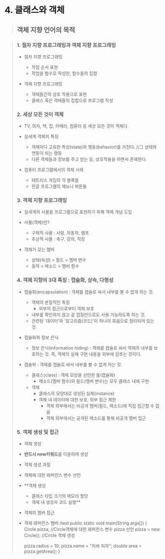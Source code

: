 # 4. 클래스와 객체
>## 객체 지향 언어의 목적

>### 1. 절차 지향 프로그래밍과 객체 지향 프로그래밍
>
>* 절차 지향 프로그래밍
>   * 작업 순서 표현
>   * 작업을 함수로 작성한, 함수들의 집합
>   
>* 객체 지향 프로그래밍
>   * 객체들간의 상호 작용으로 표현
>   * 클래스 혹은 객체들의 집합으로 프로그램 작성
>
>### 2. 세상 모든 것이 객체
>* TV, 의자, 책, 집, 카메라, 컴퓨터 등 세상 모든 것이 객체다.
>
>* 실세계 객체의 특징
>   * 객체마다 고유한 특성(state)와 행동(behavior)를 가진다.  //그 상태와 연동이 되는 행동
>   * 다른 객체들과 정보를 주고 받는 등, 상호작용을 하면서 존재한다.
>   
>* 컴퓨터 프로그램에서의 객체 사례
>   * 테트리스 게임의 각 블록들
>   * 한글 프로그램의 메뉴나 버튼들
>
>### 3. 객체 지향 프로그래밍
>* 실세계의 사물을 프로그램으로 표현하기 위해 객체 개념 도입
>
>* 사물(객체)란?
>   * 구체적 사물 : 사람, 자동차, 램프
>   * 추상적 사물 : 축구, 강의, 직장
>   
>* 객체가 갖는 멤버
>   * 상태(속성) > 필드 > 멤버 변수
>   * 동작 > 메소드 > 멤버 함수
>   
>### 4. 객체 지향의 3대 특징 : 캡슐화, 상속, 다형성
>
>* 캡슐화(encapsulation) : 객체를 캡슐로 싸서 내부를 볼 수 없게 하는 것.
>   * 객체의 본질적인 특징
>      * 외부의 접근으로부터 객체 보호
>   * 내부를 확인하지 않고 겉 껍질만으로도 사용 가능하도록 하는 것.
>   * 관련된 '데이터'와 '알고리즘(코드)'이 하나의 묶음으로 정리되어 있는 것. 
> 
> * 캡슐화와 정보 은닉
>   * 정보 은닉(information hiding) : 객체를 캡슐로 싸서 객체의 내부를 보호하는 것. 즉, 객체의 실제 구현 내용을 외부에 감추는 것이다.
>   
>* 캡슐화 : 객체를 캡슐로 싸서 내부를 볼 수 없게 하는 것.
>   * 클래스(class) : 객체 모양을 선언한 틀(캡슐화)
>      * 메소드(멤버 함수)와 필드(멤버 변수)는 모두 클래스 내에 구현
>   * 객체
>      * 클래스의 모양대로 생성된 실체(instance)
>      * 객체 내 데이터에 대한 보호, 외부 접근 제한
>         - 객체 외부에서는 비공개 멤버(필드, 메소드)에 직접 접근할 수 없음
>         - 객체 외부에서는 공개된 메소드를 통해 비공개 멤버 접근
>### 5. 객체 생성 및 접근
>* 객체 생성
>  * **반드시 new키워드**를 이용하여 생성
>* 객체 생성 과정
>  * 객체에 대한 레퍼런스 변수 선언
>  * **객체 생성
>    * 클래스 타입 크기의 메모리 할당
>    * 객체 내 생성자 코드 실행**
>* 객체의 멤버 접근
>  * 객체 레퍼런스 멤버
>  /text
>  public static void main(String args[])
>  {
>     Circle pizza;   //Circle객체에 대한 레퍼런스 변수 pizza 선언
>     pizza = new Circle();   //Circle 객체 생성
>
>     pizza.radius = 10;
>     pizza.name = "자바 피자";
>     double area = pizza.getArea();
>  }
